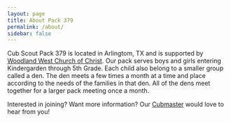```yaml
---
layout: page
title: About Pack 379
permalink: /about/
sidebar: false
---
```

Cub Scout Pack 379 is located in Arlingtom, TX and is supported by 
[Woodland West Church of Christ](http://www.woodlandwest.org).  Our pack 
serves boys and girls entering Kindergarden through 5th Grade.  Each child
also belong to a smaller group called a den.  The den meets a few times a
month at a time and place according to the needs of the families in that den.
All of the dens meet together for a larger pack meeting once a month.

Interested in joining? Want more information?
Our [Cubmaster](mailto:cubmaster@pack379.org) would love
to hear from you!
